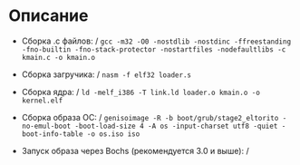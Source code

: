 # Описание 

- Сборка .c файлов: /
```gcc -m32 -O0 -nostdlib -nostdinc -ffreestanding -fno-builtin -fno-stack-protector -nostartfiles -nodefaultlibs -c kmain.c -o kmain.o```

- Сборка загручика: /
```nasm -f elf32 loader.s```

- Сборка ядра: /
```ld -melf_i386 -T link.ld loader.o kmain.o -o kernel.elf```

- Сборка образа ОС: /
```genisoimage -R -b boot/grub/stage2_eltorito -no-emul-boot -boot-load-size 4 -A os -input-charset utf8 -quiet -boot-info-table -o os.iso iso```

- Запуск образа через Bochs (рекомендуется 3.0 и выше): /
``````
